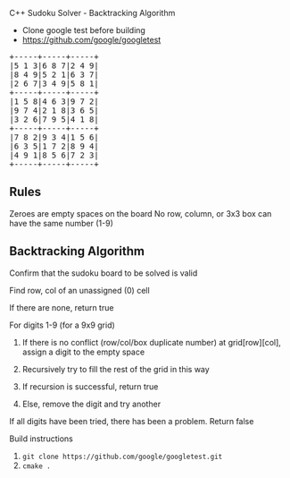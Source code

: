 C++ Sudoku Solver - Backtracking Algorithm

* Clone google test before building
* https://github.com/google/googletest


<pre>
+-----+-----+-----+
|5 1 3|6 8 7|2 4 9|
|8 4 9|5 2 1|6 3 7|
|2 6 7|3 4 9|5 8 1|
+-----+-----+-----+
|1 5 8|4 6 3|9 7 2|
|9 7 4|2 1 8|3 6 5|
|3 2 6|7 9 5|4 1 8|
+-----+-----+-----+
|7 8 2|9 3 4|1 5 6|
|6 3 5|1 7 2|8 9 4|
|4 9 1|8 5 6|7 2 3|
+-----+-----+-----+
</pre>

## Rules

Zeroes are empty spaces on the board
No row, column, or 3x3 box can have the same number (1-9)

## Backtracking Algorithm

Confirm that the sudoku board to be solved is valid

Find row, col of an unassigned (0) cell

If there are none, return true

For digits 1-9 (for a 9x9 grid)

1. If there is no conflict (row/col/box duplicate number) at grid[row][col], assign a digit to the empty space

2. Recursively try to fill the rest of the grid in this way

3. If recursion is successful, return true

4. Else, remove the digit and try another

If all digits have been tried, there has been a problem. Return false





Build instructions

1. ```git clone https://github.com/google/googletest.git```
2. ```cmake .```